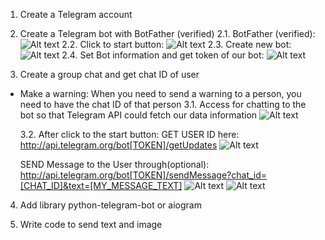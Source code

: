 1. Create a Telegram account

2. Create a Telegram bot with BotFather (verified)
   2.1. BotFather (verified):
   ![Alt text](/img/BotFather_verified.png)
   2.2. Click to start button:
   ![Alt text](/img/Start.png)
   2.3. Create new bot:
   ![Alt text](/img/NewBot.png)
   2.4. Set Bot information and get token of our bot:
   ![Alt text](/img/GetToken.png)

3. Create a group chat and get chat ID of user

- Make a warning: When you need to send a warning to a person, you need to have the chat ID of that person
  3.1. Access for chatting to the bot so that Telegram API could fetch our data information
  ![Alt text](/img/AccessBot.png)

  3.2. After click to the start button:
  GET USER ID here:
  http://api.telegram.org/bot[TOKEN]/getUpdates
  ![Alt text](/img/GetUserID.png)

  SEND Message to the User through(optional):
  http://api.telegram.org/bot[TOKEN]/sendMessage?chat_id=[CHAT_ID]&text=[MY_MESSAGE_TEXT]
  ![Alt text](/img/SendMessage.png)
  ![Alt text](/img/ReceivedMessage.png)

4. Add library python-telegram-bot or aiogram

5. Write code to send text and image
